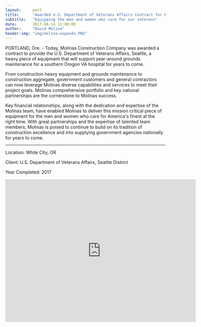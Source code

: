 ```yaml
---
layout:     post
title:      "Awarded U.S. Department of Veterans Affairs Contract for Equipment, Molinas Expands"
subtitle:   "Equipping the men and women who care for our veterans"
date:       2017-06-14 12:00:00
author:     "David Molina"
header-img: "img/molina-expands.PNG"
---
```


<p>PORTLAND, Ore. - Today, Molinas Construction Company was awarded a contract to provide the U.S. Department of Veterans Affairs, Seattle, a heavy piece of equipment that will support year-around grounds maintenance for a southern Oregon VA hospital for years to come.</p>

<p>From construction heavy equipment and grounds maintenance to construction aggregate, government customers and general contractors can now leverage Molinas diverse capabilities and services to meet their project goals. Molinas comprehensive portfolio and key national partnerships are the cornerstone to Molinas success.</p>

<p>Key financial relationships, along with the dedication and expertise of the Molinas team, have enabled Molinas to deliver this mission critical piece of equipment for the men and women who care for America's finest at the right time. With great partnerships and the expertise of talented team members, Molinas is poised to continue to build on its tradition of construction excellence and into supplying government agencies nationally for years to come.</p>

---
Location: White City, OR

Client: U.S. Department of Veterans Affairs, Seattle District

Year Completed: 2017

<iframe src="https://www.google.com/maps/embed?pb=!1m18!1m12!1m3!1d23557.51393757938!2d-122.84906748741592!3d42.43434911762888!2m3!1f0!2f0!3f0!3m2!1i1024!2i768!4f13.1!3m3!1m2!1s0x54c58c1d1d3083db%3A0xbe3b22675a01f58c!2sWhite+City%2C+OR!5e0!3m2!1sen!2sus!4v1506121829109" width="600" height="450" frameborder="0" style="border:0" allowfullscreen></iframe>
